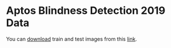 # Aptos Blindness Detection 2019 Data
You can [download](https://www.kaggle.com/c/aptos2019-blindness-detection/leaderboard) train and test images from this [link](https://www.kaggle.com/c/aptos2019-blindness-detection/leaderboard).
